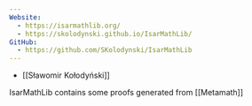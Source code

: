 ```yaml
---
Website:
  - https://isarmathlib.org/
  - https://skolodynski.github.io/IsarMathLib/
GitHub:
  - https://github.com/SKolodynski/IsarMathLib
---
```

- [[Sławomir Kołodyński]]

IsarMathLib contains some proofs generated from [[Metamath]]

